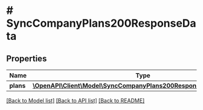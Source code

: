 # # SyncCompanyPlans200ResponseData

## Properties

Name | Type | Description | Notes
------------ | ------------- | ------------- | -------------
**plans** | [**\OpenAPI\Client\Model\SyncCompanyPlans200ResponseDataPlansInner[]**](SyncCompanyPlans200ResponseDataPlansInner.md) |  | [optional]

[[Back to Model list]](../../README.md#models) [[Back to API list]](../../README.md#endpoints) [[Back to README]](../../README.md)
